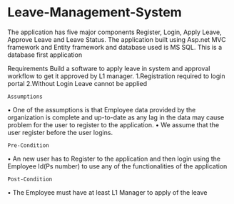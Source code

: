 # Leave-Management-System
The application has five major components Register, Login, Apply Leave, Approve Leave and Leave Status. 
The application built using Asp.net MVC framework and Entity framework and database used is MS SQL. This is a database first application

  Requirements
Build a software to apply leave in system and approval workflow to get it approved by L1 manager.
1.Registration required to login portal
2.Without Login Leave cannot be applied

	Assumptions
•	One of the assumptions is that Employee data provided by the organization is complete and up-to-date  as any lag in the data may cause problem for the user to register to the application.
•	We assume that the user register before the user logins.

	Pre-Condition
•	An new user has to Register to the application and then login using the Employee Id(Ps number) to use any of the functionalities of the application

	Post-Condition
•	The Employee must have  at least L1 Manager to apply of the leave
